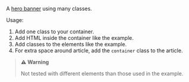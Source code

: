 A [hero banner](https://www.google.com/search?q=hero+banner) using many classes.

Usage:
1. Add one class to your container.
2. Add HTML inside the container like the example.
3. Add classes to the elements like the example.
4. For extra space around article, add the `container` class to the article.

> **⚠️ Warning**
>
> Not tested with different elements than those used in the example.
